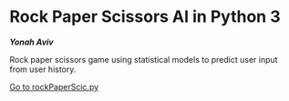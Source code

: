 # Rock Paper Scissors AI in Python 3

***Yonah Aviv***

Rock paper scissors game using statistical models to predict user input from user history. 

[Go to rockPaperScic.py](rockPaperScic.py)


